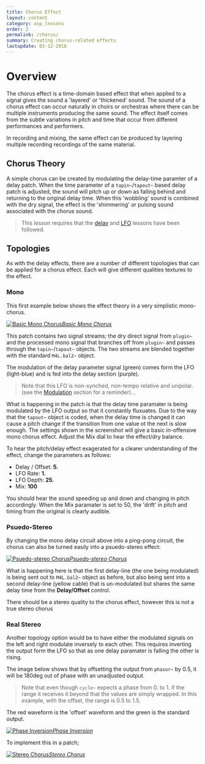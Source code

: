 ```yaml
---
title: Chorus Effect
layout: content
category: asp_lessons
order: 2
permalink: /chorus/
summary: Creating chorus-related effects
lastupdate: 03-12-2018
---
```


# Overview
The chorus effect is a time-domain based effect that when applied to a signal gives the sound a 'layered' or 'thickened' sound. The sound of a chorus effect can occur naturally in choirs or orchestras where there can be multiple instruments producing the same sound. The effect itself comes from the subtle variations in pitch and time that occur from different performances and performers.

In recording and mixing, the same effect can be produced by layering multiple recording recordings of the same material.

## Chorus Theory
A simple chorus can be created by modulating the delay-time paramter of a delay patch. When the time parameter of a `tapin~`/`tapout~` based delay patch is adjusted, the sound will pitch up or down as falling behind and returning to the original delay time. When this 'wobbling' sound is combined with the dry signal, the effect is the 'shimmering' or pulsing sound associated with the chorus sound.

> This lesson requires that the [delay](/delays) and [LFO](/lfos) lessons have been followed.

## Topologies

As with the delay effects, there are a number of different topologies that can be applied for a chorus effect. Each will give different qualities textures to the effect. 

### Mono

This first example below shows the effect theory in a very simplistic mono-chorus.

[![Basic Mono Chorus](/assets/img/ch_01.png)*Basic Mono Chorus*](/assets/img/ch_01.png) 

This patch contains two signal streams; the dry direct signal from `plugin~` and the processed mono signal that branches off from `plugin~` and passes through the `tapin~`/`tapout~` objects. The two streams are blended together with the standard `M4L.bal2~` object.

The modulation of the delay parameter signal (green) comes form the LFO (light-blue) and is fed into the delay section (purple).

>Note that this LFO is non-synched, non-tempo relative and  unipolar. (see the [Modulation](/lfos) section for a reminder)...

What is happening in the patch is that the delay time paramater is being modulated by the LFO output so that it constantly fluxuates. Due to the way that the `tapout~` object is coded, when the delay time is changed it can cause a pitch change if the transition from one value ot the next is slow enough. The settings shown in the screenshot will give a basic in-offensive mono chorus effect. Adjust the Mix dial to hear the effect/dry balance.

To hear the pitch/delay effect exagerated for a clearer understanding of the effect, change the parameters as follows:

- Delay / Offset: **5.**
- LFO Rate: **1.**
- LFO Depth: **25.**
- Mix: **100**

You should hear the sound speeding up and down and changing in pitch accordingly. When the Mix paramater is set to 50, the 'drift' in pitch and timing from the original is clearly audible.

### Psuedo-Stereo
By changing the mono delay circuit above into a ping-pong circuit, the chorus can also be turned easily into a psuedo-stereo effect:

[![Psuedo-stereo Chorus](/assets/img/ch_02.png)*Psuedo-stereo Chorus*](/assets/img/ch_02.png) 

What is happening here is that the first delay-line (the one being modulated) is being sent out to `M4L.bal2~` object as before, but also being sent into a second delay-line (yellow cable) that is un-modulated but shares the same delay time from the **Delay/Offset** control.

There should be a stereo quality to the chorus effect, however this is not a true stereo chorus

### Real Stereo
Another topology option would be to have either the modulated signals on the left and right modulate inversely to each other. This requires inverting the output form the LFO so that as one delay paramater is falling the other is rising.

The image below shows that by offsetting the output from `phasor~` by 0.5, it will be 180deg out of phase with an unadjusted output. 

>Note that even though `cycle~` expects a phase from 0. to 1. if the range it receives it beyond that the values are simply wrapped. In this example, with the offset, the range is 0.5 to 1.5.

The red waveform is the 'offset' waveform and the green is the standard output. 

[![Phase Inversion](/assets/img/ch_03b.png)*Phase Inversion*](/assets/img/ch_03b.png) 

To implement this in a patch;

[![Stereo Chorus](/assets/img/ch_03a.png)*Stereo Chorus*](/assets/img/ch_03a.png) 














